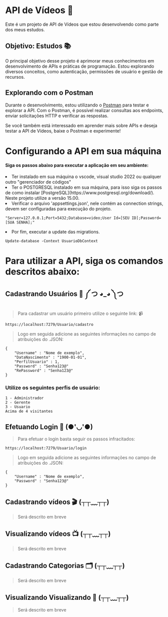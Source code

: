 # API de Vídeos 🎥

Este é um projeto de API de Vídeos que estou desenvolvendo como parte dos meus estudos.

## Objetivo: Estudos 📚

O principal objetivo desse projeto é aprimorar meus conhecimentos em desenvolvimento de APIs e práticas de programação. Estou explorando diversos conceitos, como autenticação, permissões de usuário e gestão de recursos.

## Explorando com o Postman

Durante o desenvolvimento, estou utilizando o [Postman](https://www.postman.com/) para testar e explorar a API. Com o Postman, é possível realizar consultas aos endpoints, enviar solicitações HTTP e verificar as respostas.

Se você também está interessado em aprender mais sobre APIs e deseja testar a API de Vídeos, baixe o Postman e experimente!

# Configurando a API em sua máquina
#### Siga os passos abaixo para executar a aplicação em seu ambiente:
<li>Ter instalado em sua máquina o vscode, visual studio 2022 ou qualquer outro "gerenciador de códigos"</li>
<li>Ter o POSTGRESQL instalado em sua máquina, para isso siga os passos de como instalar [PostgreSQL](https://www.postgresql.org/download/). Neste projeto utilize a versão 15.00.</li>
<li>Verificar o arquivo 'appsettings.json', nele contém as connection strings, devem ser configuradas para execução do projeto. </li>

```
"Server=127.0.0.1;Port=5432;Database=video;User Id=[SEU ID];Password=[SUA SENHA];"
```
<li>Por fim, executar a update das migrations. 

```
Update-database -Context UsuarioDbContext
```

# Para utilizar a API, siga os comandos descritos abaixo: 
## Cadastrando Usuários 📝 ༼ つ ◕_◕ ༽つ
> Para cadastrar um usuário primeiro utilize o seguinte link: 📹
```
https://localhost:7279/Usuario/cadastro
```
> Logo em seguida adicione as seguintes informações no campo de atribuições do .JSON: 
```
{
    "Username" : "Nome de exemplo",
    "DataNascimento" : "1900-01-01",
    "PerfilUsuario" : 1,
    "Password" : "Senha123@"
    "RePassword" : "Senha123@"
}
```

### Utilize os seguintes perfis de usuário:
```
1 - Administrador
2 - Gerente 
3 - Usuario
Acima de 4 visitantes 
```

## Efetuando Login 🔑 (●'◡'●)
> Para efetuar o login basta seguir os passos infracitados:
```
https://localhost:7279/Usuario/login
```
> Logo em seguida adicione as seguintes informações no campo de atribuições do .JSON:
```
{
    "Username" : "Nome de exemplo",
    "Password" : "Senha123@"
}
```

## Cadastrando vídeos 🎬 (┬┬﹏┬┬) 
> Será descrito em breve

## Visualizando vídeos 📺 (┬┬﹏┬┬) 
> Será descrito em breve


## Cadastrando Categorias 🗂️ (┬┬﹏┬┬) 
> Será descrito em breve

## Visualizando Visualizando 📂 (┬┬﹏┬┬) 
> Será descrito em breve


